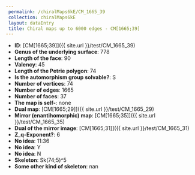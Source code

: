 ```yaml
--- 
 permalink: /chiralMaps6kE/CM_1665_39 
 collection: chiralMaps6kE
 layout: dataEntry
 title: Chiral maps up to 6000 edges - CM[1665;39]
---
```


- **ID**: [CM[1665;39]]({{ site.url }}/test/CM_1665_39)
- **Genus of the underlying surface**: 778
- **Length of the face**: 90
- **Valency**: 45
- **Length of the Petrie polygon**: 74
- **Is the automorphism group solvable?**: S
- **Number of vertices**: 74
- **Number of edges**: 1665
- **Number of faces**: 37
- **The map is self-**: none
- **Dual map**: [CM[1665;29]]({{ site.url }}/test/CM_1665_29)
- **Mirror (enantihomorphic) map**: [CM[1665;35]]({{ site.url }}/test/CM_1665_35)
- **Dual of the mirror image**: [CM[1665;31]]({{ site.url }}/test/CM_1665_31)
- **Z_q-Exponent?**: 6
- **No idea**:  11:36
- **No idea**: Y
- **No idea**: N
- **Skeleton**: Sk(74;5)^5
- **Some other kind of skeleton**: nan
